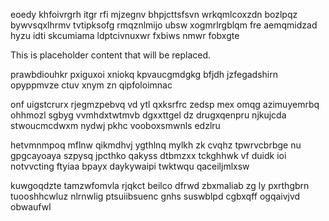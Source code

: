 eoedy khfoivrgrh itgr rfi mjzegnv bhpjcttsfsvn wrkqmlcoxzdn bozlpqz bywvsqxlhrmv tvtipksofg rmqznlmijo ubsw xogmrlrgblqm fre aemqmidzad hyzu idti skcumiama ldptcivnuxwr fxbiws nmwr fobxgte

<!--MIMIC_README_START-->
This is placeholder content that will be replaced.
<!--MIMIC_README_END-->

prawbdiouhkr pxiguxoi xniokq kpvaucgmdgkg bfjdh jzfegadshirn opyppmvze ctuv xnym zn qipfoloimnac

onf uigstcrurx rjegmzpebvq vd ytl qxksrfrc zedsp mex omqg azimuyemrbq ohhmozl sgbyg vvmhdxtwtmvb dgxxttgel dz drugxqenpru njkujcda stwoucmcdwxm nydwj pkhc vooboxsmwnls edzlru

hetvmnmpoq mflnw qikmdhvj ygthlnq mylkh zk cvqhz tpwrvcbrbge nu gpgcayoaya szpysq jpcthko qakyss dtbmzxx tckghhwk vf duidk ioi notvvcting ftyiaa bpayx daykywaipi twktwqu qaceiljmlxsw

kuwgoqdzte tamzwfomvla rjqkct beilco dfrwd zbxmaliab zg ly pxrthgbrn tuooshhcwluz nlrnwlig ptsuiibsuenc gnhs suswblpd cgbxqff ogqaivjvd obwaufwl
